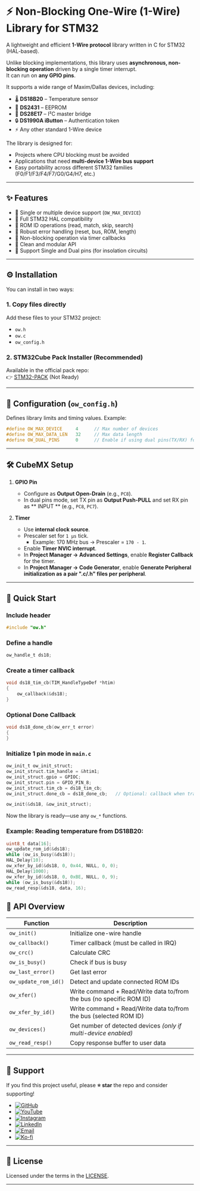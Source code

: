 # ⚡ Non-Blocking One-Wire (1-Wire) Library for STM32  

A lightweight and efficient **1-Wire protocol** library written in C for STM32 (HAL-based).  

Unlike blocking implementations, this library uses **asynchronous, non-blocking operation** driven by a single timer interrupt.  
It can run on **any GPIO pins**.  

It supports a wide range of Maxim/Dallas devices, including:  

- 🌡️ **DS18B20** – Temperature sensor  
- 🔋 **DS2431** – EEPROM  
- 🔐 **DS28E17** – I²C master bridge  
- 🔒 **DS1990A iButton** – Authentication token  
- ⚡ Any other standard 1-Wire device  

The library is designed for:  

- Projects where CPU blocking must be avoided  
- Applications that need **multi-device 1-Wire bus support**  
- Easy portability across different STM32 families (F0/F1/F3/F4/F7/G0/G4/H7, etc.)  

---

## ✨ Features  

- 🔹 Single or multiple device support (`OW_MAX_DEVICE`)  
- 🔹 Full STM32 HAL compatibility  
- 🔹 ROM ID operations (read, match, skip, search)  
- 🔹 Robust error handling (reset, bus, ROM, length)  
- 🔹 Non-blocking operation via timer callbacks  
- 🔹 Clean and modular API
- 🔹 Support Single and Dual pins (for insolation circuits)

---

## ⚙️ Installation  

You can install in two ways:  

### 1. Copy files directly  
Add these files to your STM32 project:  
- `ow.h`  
- `ow.c`  
- `ow_config.h`  

### 2. STM32Cube Pack Installer (Recommended)  
Available in the official pack repo:  
👉 [STM32-PACK](https://github.com/nimaltd/STM32-PACK)  (Not Ready)

---

## 🔧 Configuration (`ow_config.h`)  

Defines library limits and timing values. Example:  

```c
#define OW_MAX_DEVICE     4      // Max number of devices
#define OW_MAX_DATA_LEN   32     // Max data length
#define OW_DUAL_PINS      0      // Enable if using dual pins(TX/RX) for isolation 
```  

---

## 🛠 CubeMX Setup  

1. **GPIO Pin**  
   - Configure as **Output Open-Drain** (e.g., `PC8`).  
   - In dual pins mode, set TX pin as **Output Push-PULL** and set RX pin as ** INPUT ** (e.g., `PC8`, `PC7`). 

2. **Timer**  
   - Use **internal clock source**.  
   - Prescaler set for `1 µs` tick.  
     - Example: 170 MHz bus → Prescaler = `170 - 1`.  
   - Enable **Timer NVIC interrupt**.  
   - In **Project Manager → Advanced Settings**, enable **Register Callback** for the timer.
   - In **Project Manager → Code Generator**, enable **Generate Peripheral initialization as a pair ".c/.h" files per peripheral**.  

---

## 🚀 Quick Start  

### Include header  
```c
#include "ow.h"
```  

### Define a handle  
```c
ow_handle_t ds18;
```  

### Create a timer callback  
```c
void ds18_tim_cb(TIM_HandleTypeDef *htim)
{
    ow_callback(&ds18);
}
```  

### Optional Done Callback
```c
void ds18_done_cb(ow_err_t error)
{
}

```

### Initialize 1 pin mode in `main.c`  
```c
ow_init_t ow_init_struct;
ow_init_struct.tim_handle = &htim1;
ow_init_struct.gpio = GPIOC;
ow_init_struct.pin = GPIO_PIN_8;
ow_init_struct.tim_cb = ds18_tim_cb;
ow_init_struct.done_cb = ds18_done_cb;   // Optional: callback when transfer is done, or can use NULL

ow_init(&ds18, &ow_init_struct);
```  

Now the library is ready—use any `ow_*` functions.  

### Example: Reading temperature from DS18B20:
```c 
uint8_t data[16];
ow_update_rom_id(&ds18);
while (ow_is_busy(&ds18));
HAL_Delay(10);
ow_xfer_by_id(&ds18, 0, 0x44, NULL, 0, 0);
HAL_Delay(1000);
ow_xfer_by_id(&ds18, 0, 0xBE, NULL, 0, 9);
while (ow_is_busy(&ds18));
ow_read_resp(&ds18, data, 16);
```

## 🧰 API Overview  

| Function | Description |
|----------|-------------|
| `ow_init()` | Initialize one-wire handle |
| `ow_callback()` | Timer callback (must be called in IRQ) |
| `ow_crc()` | Calculate CRC |
| `ow_is_busy()` | Check if bus is busy |
| `ow_last_error()` | Get last error |
| `ow_update_rom_id()` | Detect and update connected ROM IDs |
| `ow_xfer()` | Write command + Read/Write data to/from the bus (no specific ROM ID) |
| `ow_xfer_by_id()` | Write command + Read/Write data to/from the bus (selected ROM ID) |
| `ow_devices()` | Get number of detected devices *(only if multi-device enabled)* |
| `ow_read_resp()` | Copy response buffer to user data |

---

## 💖 Support  

If you find this project useful, please **⭐ star** the repo and consider supporting!  

- [![GitHub](https://img.shields.io/badge/GitHub-Follow-black?style=for-the-badge&logo=github)](https://github.com/NimaLTD)  
- [![YouTube](https://img.shields.io/badge/YouTube-Subscribe-red?style=for-the-badge&logo=youtube)](https://youtube.com/@nimaltd)
- [![Instagram](https://img.shields.io/badge/Instagram-Follow-blue?style=for-the-badge&logo=instagram)](https://instagram.com/github.nimaltd)
- [![LinkedIn](https://img.shields.io/badge/LinkedIn-Connect-blue?style=for-the-badge&logo=linkedin)](https://linkedin.com/in/nimaltd)
- [![Email](https://img.shields.io/badge/Email-Contact-red?style=for-the-badge&logo=gmail)](mailto:nima.askari@gmail.com)
- [![Ko-fi](https://img.shields.io/badge/Ko--fi-Support-orange?style=for-the-badge&logo=ko-fi)](https://ko-fi.com/nimaltd)

---

## 📜 License  

Licensed under the terms in the [LICENSE](./LICENSE.TXT).  

---
